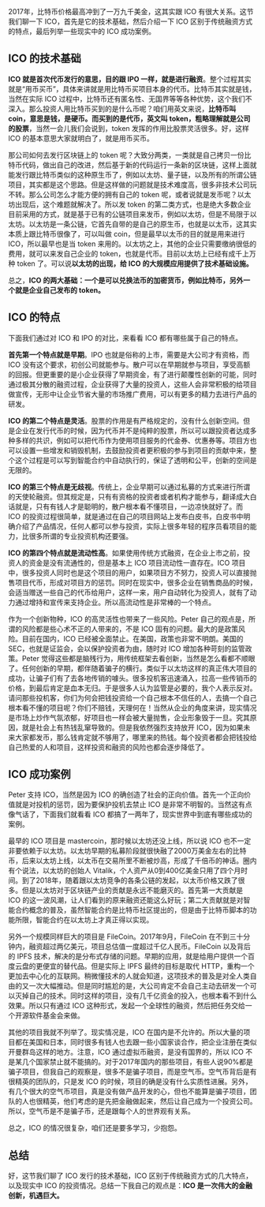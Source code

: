 2017年，比特币价格最高冲到了一万九千美金，这其实跟 ICO 有很大关系。这节我们聊一下 ICO，首先是它的技术基础，然后介绍一下 ICO 区别于传统融资方式的特点，最后列举一些现实中的 ICO 成功案例。

## ICO 的技术基础

**ICO 就是首次代币发行的意思，目的跟 IPO 一样，就是进行融资**。整个过程其实就是“用币买币”，具体来讲就是用比特币买项目本身的代币。比特币其实就是钱，当然在实际 ICO 过程中，比特币还有匿名性、无国界等等各种优势，这个我们不深入。那么投资人用比特币买到的是什么币呢？咱们用英文来说，**比特币叫 coin，意思是钱，是硬币。而买到的是代币，英文叫 token，粗略理解就是公司的股票**，当然一会儿我们会说到，token 发挥的作用比股票灵活很多。好，这样 ICO 的基本意思大家就明白了，就是用币买币。

那公司如何去发行区块链上的 token 呢？大致分两类，一类就是自己拷贝一份比特币代码，做出自己的改进，然后基于新的代码运行一条新的区块链，这样上面就能发行跟比特币类似的这种原生币了，例如以太坊、量子链，以及所有的所谓公链项目，其实都是这个思路。但是这样做的问题就是技术难度高，很多非技术公司玩不转。那么公司怎么才能方便的拥有自己的 token 呢，或者说就是发币呢？以太坊出现后，这个难题就解决了。所以发 token 的第二类方式，也是绝大多数企业目前采用的方式，就是基于已有的公链项目来发币，例如以太坊，但是不局限于以太坊。以太坊是一条公链，它首先自带的是自己的原生币，也就是以太币，这其实本质上跟比特币很像了，可以叫做 coin，但是最早以太币的目的就是用来进行 ICO，所以最早也是当 token 来用的。以太坊之上，其他的企业只需要缴纳很低的费用，就可以来发自己企业的 token，也就是代币。目前以太坊上已经有成千上万种 token 了。可以说**以太坊的出现，给 ICO 的大规模应用提供了技术基础设施。**

总之，**ICO 的两大基础：一个是可以兑换法币的加密货币，例如比特币，另外一个就是企业自己发布的 token。**

## ICO 的特点

下面我们通过对 ICO 和 IPO 的对比，来看看 ICO 都有哪些属于自己的特点。

**首先第一个特点就是早期**。IPO 也就是俗称的上市，需要是大公司才有资格，而 ICO 没有这个要求，初创公司就能参与。散户可以在早期就参与项目，享受高额的回报。但更重要的是小企业获得了早期资金，有了进行颠覆性创新的可能，同时通过极其分散的融资过程，企业获得了大量的投资人，这些人会非常积极的给项目做宣传，无形中让企业节省大量的市场推广费用，可以有更多的精力去进行产品的研发。

**ICO 的第二个特点是灵活**。股票的作用是有严格规定的，没有什么创新空间。但是企业在发行代币的时候，因为代币并不是纯粹的股票，所以可以跟投资者达成多种多样的共识，例如可以把代币作为使用项目服务的代金券、优惠券等。项目方也可以设置一些增发和销毁机制，去鼓励投资者更积极的参与到项目的贡献中来，整个这个过程是可以写到智能合约中自动执行的，保证了透明和公平，创新的空间是无限的。

**ICO 的第三个特点是无歧视**。传统上，企业早期可以通过私募的方式来进行所谓的天使轮融资。但其规定是，只有有资格的投资者或者机构才能参与，翻译成大白话就是，只有有钱人才是聪明的，散户根本看不懂项目，一边凉快就好了。而 ICO 的投资过程很简单，就是通过在自己的项目网站上发布白皮书，白皮书中明确介绍了产品情况，任何人都可以参与投资，实际上很多年轻的程序员看项目的能力，比很多所谓的专业投资机构还要强。

**ICO 的第四个特点就是流动性高**。如果使用传统方式融资，在企业上市之前，投资人的资金是没有流通性的，但是基本上 ICO 项目流动性一直存在。ICO 项目中，很多投资人同时也是这个项目的用户，如果项目方不努力，投资人可以直接抛售项目代币，形成对项目方的惩罚。同时在现实中，很多企业在销售商品的时候，会适当赠送一些自己的代币给用户，这样一来，用户自动转化为投资人，就有了动力通过增持和宣传来支持企业。所以高流动性是非常棒的一个特点。

作为一个创新物种，ICO 的高灵活性也带来了一些风险。Peter 自己的观点是，所谓的风险都是些心术不正的人带来的，不是 ICO 固有的问题。最大的是政策风险。目前在国内，ICO 已经被全面禁止。在美国，政策也非常不明朗。美国的 SEC，也就是证监会，会以保护投资者为由，随时对 ICO 增加各种苛刻的监管政策。Peter 觉得这些都是脑残行为，用传统框架去看创新，当然是怎么看都不顺眼了。任何创新的早期，都伴随着骗子的横行。类似于以太坊这样的真正伟大项目的成功，让骗子们有了去各地传销的噱头。很多投机客迅速涌入，拉高一些传销币的价格，到最后肯定是血本无归。于是很多人认为监管是必要的，我个人表示反对。请问那些投机客，你们为何会把钱投资给一个自己根本不信任的人，去搞一个自己根本看不懂的项目呢？你们不赔钱，天理何在！当然从企业的角度来讲，现实情况是市场上炒作气氛浓郁，好项目也一样会被大量抛售，企业形象毁于一旦。究其原因，就是社会上有热钱乱窜导致的。但是我依然强烈支持放开 ICO，因为如果未来大家都发币，那么钱肯定就不够用了，哪里来的热钱。每个投资者都会把钱投给自己热爱的人和项目，这样投资和融资的风险也都会逐步降低了。

## ICO 成功案例

Peter 支持 ICO，当然是因为 ICO 的确创造了社会的正向价值。首先一个正向价值就是对投机的惩罚，因为要保护投机去禁止 ICO 是非常不明智的。当然这有点像气话了，下面我们就看看 ICO 都搞了一两年了，现实世界中到底有哪些成功的案例。

最早的 ICO 项目是 mastercoin，那时候以太坊还没上线，所以说 ICO 也不一定非要依赖于以太坊。以太坊早期的私募阶段就很快融了2000万美金左右的比特币，后来以太坊上线，以太币在交易所里不断被炒高，形成了千倍币的神话。圈内有个说法，以太坊的创始人 Vitalik，个人资产从0到400亿美金只用了四个月时间。到了2018年，随着跟以太坊竞争的各条公链的发起，以太币价格又跌了很多。但是以太坊对于区块链产业的贡献是永远不能磨灭的。首先第一大贡献是 ICO 的这一波风潮，让人们看到的原来融资还能这么好玩；第二大贡献就是对智能合约概念的普及，虽然智能合约是比特币社区提出的，但是由于比特币脚本的功能所限，智能合约在以太坊上才真正得以实现。

另外一个规模同样巨大的项目是 FileCoin。2017年9月，FileCoin 在不到三十分钟内，融资超过两亿美元，项目总估值一度超过千亿人民币。FileCoin 以及背后的 IPFS 技术，解决的是分布式存储的问题。早期的应用，就是给用户提供一个百度云盘的更便宜的替代品。但是实际上 IPFS 最终的目标是取代 HTTP，重构一个更加去中心化的互联网。稍微懂技术的人就会知道，这项技术的普及是对全人类自由的又一次大幅推动。但是同时尴尬的是，大公司肯定不会自己主动去研发一个可以灭掉自己的技术。同时这样的项目，没有几千亿资金的投入，也根本看不到什么效果。所以只有通过 ICO 这种形式，发起一个全球性的融资，然后把任务交给一个开源软件基金会来做。

其他的项目我就不列举了。现实情况是，ICO 在国内是不允许的。所以大量的项目都在美国和日本，同时很多有钱人也去跟一些小国家谈合作，把企业注册在类似开曼群岛这样的地方。注意，ICO 通过虚拟币融资，是没有国界的，所以 ICO 不是某几个国家禁止就不能搞的。对于2017年国内的那些项目，有些人说90%都是骗子项目，但我自己的观察是，很多不是骗子项目，而是空气币。空气币背后是有很精英的团队的，只是发 ICO 的时候，项目的确是没有什么实质性进展。另外，有几个很大的空气币项目，真是没有做产品开发的心，但也不能算是骗子项目，团队的人也很精英，他们考虑的是先把金融做起来，然后让自己成为一个投资公司。所以，空气币是不是骗子币，还是跟每个人的世界观有关系。

总之，ICO 的情况很复杂，咱们还是要多学习，少抱怨。

## 总结

好，这节我们聊了 ICO 发行的技术基础，ICO 区别于传统融资方式的几大特点，以及现实中 ICO 的投资情况。总结一下我自己的观点是：**ICO 是一次伟大的金融创新，机遇巨大。**
